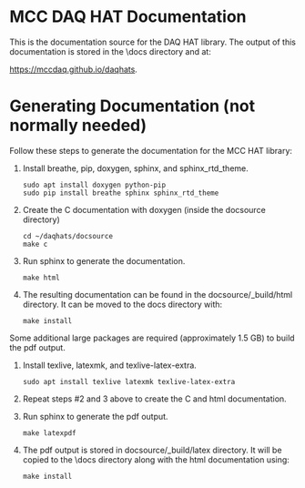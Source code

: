# MCC DAQ HAT Documentation
This is the documentation source for the DAQ HAT library.
The output of this documentation is stored in the \docs directory and at:

https://mccdaq.github.io/daqhats.

Generating Documentation (not normally needed)
==============================================
Follow these steps to generate the documentation for the MCC HAT library:

1. Install breathe, pip, doxygen, sphinx, and sphinx_rtd_theme.

    ```
    sudo apt install doxygen python-pip
    sudo pip install breathe sphinx sphinx_rtd_theme
    ```
2. Create the C documentation with doxygen (inside the docsource directory)

    ```
    cd ~/daqhats/docsource
    make c
    ```
3. Run sphinx to generate the documentation.

    ```
    make html
    ```
4. The resulting documentation can be found in the docsource/_build/html directory.  It can be moved to the docs directory with:

    ```
    make install
    ```
    
Some additional large packages are required (approximately 1.5 GB) to build the pdf output. 

1. Install texlive, latexmk, and texlive-latex-extra.

    ```
    sudo apt install texlive latexmk texlive-latex-extra
    ```
2. Repeat steps #2 and 3 above to create the C and html documentation.
3. Run sphinx to generate the pdf output.

    ```
    make latexpdf
    ```
4. The pdf output is stored in docsource/_build/latex directory. It will be copied to the \docs directory along with the html documentation using:

    ```
    make install
    ```
